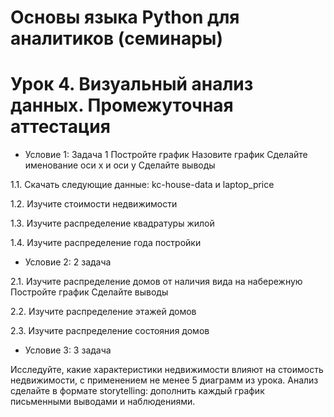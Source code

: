 # Основы языка Python для аналитиков (семинары)
# Урок 4. Визуальный анализ данных. Промежуточная аттестация
* Условие 1: Задача 1
Постройте график
Назовите график
Сделайте именование оси x и оси y
Сделайте выводы

1.1. Скачать следующие данные: kc-house-data и laptop_price

1.2. Изучите стоимости недвижимости

1.3. Изучите распределение квадратуры жилой

1.4. Изучите распределение года постройки

* Условие 2: 2 задача

2.1. Изучите распределение домов от наличия вида на набережную
Постройте график
Сделайте выводы

2.2. Изучите распределение этажей домов

2.3. Изучите распределение состояния домов

* Условие 3: 3 задача

Исследуйте, какие характеристики недвижимости влияют на стоимость недвижимости, с применением не менее 5 диаграмм из урока.
Анализ сделайте в формате storytelling: дополнить каждый график письменными выводами и наблюдениями.